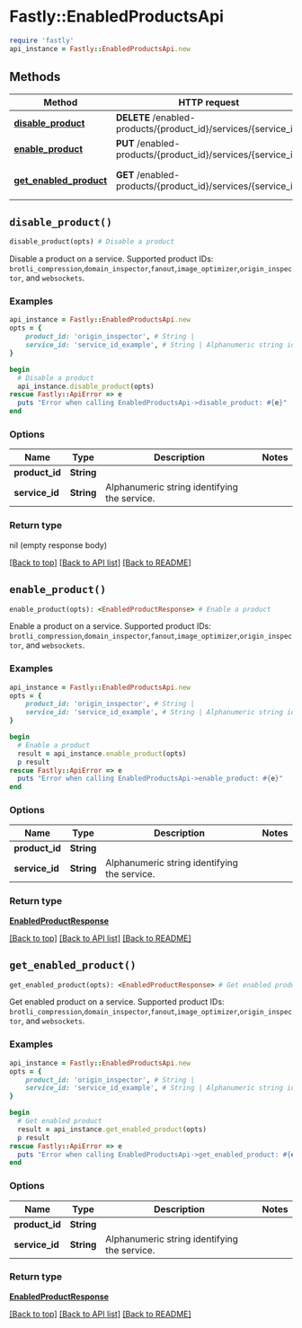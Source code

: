 # Fastly::EnabledProductsApi


```ruby
require 'fastly'
api_instance = Fastly::EnabledProductsApi.new
```

## Methods

| Method | HTTP request | Description |
| ------ | ------------ | ----------- |
| [**disable_product**](EnabledProductsApi.md#disable_product) | **DELETE** /enabled-products/{product_id}/services/{service_id} | Disable a product |
| [**enable_product**](EnabledProductsApi.md#enable_product) | **PUT** /enabled-products/{product_id}/services/{service_id} | Enable a product |
| [**get_enabled_product**](EnabledProductsApi.md#get_enabled_product) | **GET** /enabled-products/{product_id}/services/{service_id} | Get enabled product |


## `disable_product()`

```ruby
disable_product(opts) # Disable a product
```

Disable a product on a service. Supported product IDs: `brotli_compression`,`domain_inspector`,`fanout`,`image_optimizer`,`origin_inspector`, and `websockets`.

### Examples

```ruby
api_instance = Fastly::EnabledProductsApi.new
opts = {
    product_id: 'origin_inspector', # String | 
    service_id: 'service_id_example', # String | Alphanumeric string identifying the service.
}

begin
  # Disable a product
  api_instance.disable_product(opts)
rescue Fastly::ApiError => e
  puts "Error when calling EnabledProductsApi->disable_product: #{e}"
end
```

### Options

| Name | Type | Description | Notes |
| ---- | ---- | ----------- | ----- |
| **product_id** | **String** |  |  |
| **service_id** | **String** | Alphanumeric string identifying the service. |  |

### Return type

nil (empty response body)

[[Back to top]](#) [[Back to API list]](../../README.md#endpoints)
[[Back to README]](../../README.md)
## `enable_product()`

```ruby
enable_product(opts): <EnabledProductResponse> # Enable a product
```

Enable a product on a service. Supported product IDs: `brotli_compression`,`domain_inspector`,`fanout`,`image_optimizer`,`origin_inspector`, and `websockets`.

### Examples

```ruby
api_instance = Fastly::EnabledProductsApi.new
opts = {
    product_id: 'origin_inspector', # String | 
    service_id: 'service_id_example', # String | Alphanumeric string identifying the service.
}

begin
  # Enable a product
  result = api_instance.enable_product(opts)
  p result
rescue Fastly::ApiError => e
  puts "Error when calling EnabledProductsApi->enable_product: #{e}"
end
```

### Options

| Name | Type | Description | Notes |
| ---- | ---- | ----------- | ----- |
| **product_id** | **String** |  |  |
| **service_id** | **String** | Alphanumeric string identifying the service. |  |

### Return type

[**EnabledProductResponse**](EnabledProductResponse.md)

[[Back to top]](#) [[Back to API list]](../../README.md#endpoints)
[[Back to README]](../../README.md)
## `get_enabled_product()`

```ruby
get_enabled_product(opts): <EnabledProductResponse> # Get enabled product
```

Get enabled product on a service. Supported product IDs: `brotli_compression`,`domain_inspector`,`fanout`,`image_optimizer`,`origin_inspector`, and `websockets`.

### Examples

```ruby
api_instance = Fastly::EnabledProductsApi.new
opts = {
    product_id: 'origin_inspector', # String | 
    service_id: 'service_id_example', # String | Alphanumeric string identifying the service.
}

begin
  # Get enabled product
  result = api_instance.get_enabled_product(opts)
  p result
rescue Fastly::ApiError => e
  puts "Error when calling EnabledProductsApi->get_enabled_product: #{e}"
end
```

### Options

| Name | Type | Description | Notes |
| ---- | ---- | ----------- | ----- |
| **product_id** | **String** |  |  |
| **service_id** | **String** | Alphanumeric string identifying the service. |  |

### Return type

[**EnabledProductResponse**](EnabledProductResponse.md)

[[Back to top]](#) [[Back to API list]](../../README.md#endpoints)
[[Back to README]](../../README.md)
